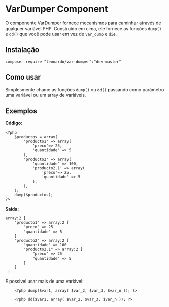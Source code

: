 VarDumper Component
================================

O componente VarDumper fornece mecanismos para caminhar através de qualquer
variável PHP. Construído em cima, ele fornece as funções `dump()` e `dd()` que você
pode usar em vez de `var_dump` e `die`.

Instalação
------------

    composer require "leonardo/var-dumper":"dev-master"

Como usar
-----------

Simplesmente chame as funções `dump()` ou `dd()` passando como parâmetro uma variável ou um array de variáveis. 


Exemplos
-----------

<p>

__Código:__
    
    <?php
        $productos = array(
            'producto1' => array(
                'preco'=> 25,
                'quantidade' => 5
            ),
            'producto2' => array(
                'quantidade' => 100,
                'producto2.1' => array(
                    'preco'=> 25,
                    'quantidade' => 5
                ),
            ),
        );
        dump($productos);
    ?>
    
</p>
<p>
    
__Saída:__
    
    array:2 [
        "producto1" => array:2 [
            "preco" => 25
            "quantidade" => 5
        ]
        "producto2" => array:2 [
            "quantidade" => 100
            "producto2.1" => array:2 [
                "preco" => 25
                "quantidade" => 5
            ]
        ]
     ]
     
</p>

<p>É possivel usar mais de uma variável:</p>
        
        <?php dump($var1, array( $var_2, $var_3, $var_n )); ?>
        
        <?php dd($var1, array( $var_2, $var_3, $var_n )); ?>

